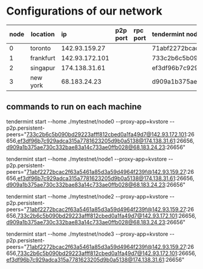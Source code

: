 # Configurations of our network

| node | location | ip              | p2p port    | rpc port        | tendermint node id |
|------|----------|:----------------|:------------|:----------------|:---------------------------------------|
|0     | toronto  | 142.93.159.27   |             |                 |71abf2272bcac2f63a5461a85d3a59d4964f239f|
|1     | frankfurt| 142.93.172.101  |             |                 |733c2b6c5b090bd29223afff812cbed0a1fa49d7|
|2     | singapur | 174.138.31.61   |             |                 |ef3df96b7c929adca315a7781623205d9b0a5138| 
|3     | new york | 68.183.24.23    |             |                 |d909a1b375ae730c332bae83a14c733ae0ffb028|


## commands to run on each machine
tendermint start --home ./mytestnet/node0 --proxy-app=kvstore --p2p.persistent-peers="733c2b6c5b090bd29223afff812cbed0a1fa49d7@142.93.172.101:26656,ef3df96b7c929adca315a7781623205d9b0a5138@174.138.31.61:26656,d909a1b375ae730c332bae83a14c733ae0ffb028@68.183.24.23:26656"

tendermint start --home ./mytestnet/node1 --proxy-app=kvstore --p2p.persistent-peers="71abf2272bcac2f63a5461a85d3a59d4964f239f@142.93.159.27:26656,ef3df96b7c929adca315a7781623205d9b0a5138@174.138.31.61:26656,d909a1b375ae730c332bae83a14c733ae0ffb028@68.183.24.23:26656"

tendermint start --home ./mytestnet/node2 --proxy-app=kvstore --p2p.persistent-peers="71abf2272bcac2f63a5461a85d3a59d4964f239f@142.93.159.27:26656,733c2b6c5b090bd29223afff812cbed0a1fa49d7@142.93.172.101:26656,d909a1b375ae730c332bae83a14c733ae0ffb028@68.183.24.23:26656"

tendermint start --home ./mytestnet/node3 --proxy-app=kvstore --p2p.persistent-peers="71abf2272bcac2f63a5461a85d3a59d4964f239f@142.93.159.27:26656,733c2b6c5b090bd29223afff812cbed0a1fa49d7@142.93.172.101:26656,ef3df96b7c929adca315a7781623205d9b0a5138@174.138.31.61:26656"